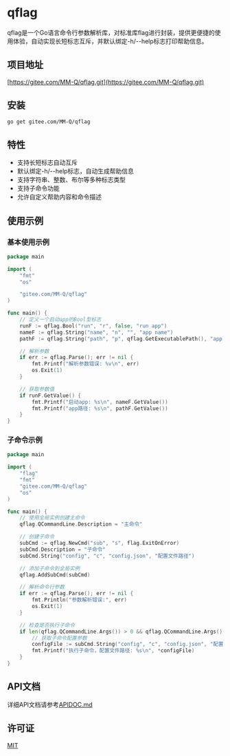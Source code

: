 # qflag

qflag是一个Go语言命令行参数解析库，对标准库flag进行封装，提供更便捷的使用体验，自动实现长短标志互斥，并默认绑定-h/--help标志打印帮助信息。

## 项目地址

[https://gitee.com/MM-Q/qflag.git](https://gitee.com/MM-Q/qflag.git)

## 安装

```bash
go get gitee.com/MM-Q/qflag
```

## 特性

- 支持长短标志自动互斥
- 默认绑定-h/--help标志，自动生成帮助信息
- 支持字符串、整数、布尔等多种标志类型
- 支持子命令功能
- 允许自定义帮助内容和命令描述

## 使用示例
### 基本使用示例

```go
package main

import (
	"fmt"
	"os"

	"gitee.com/MM-Q/qflag"
)

func main() {
	// 定义一个启动app的Bool型标志
	runF := qflag.Bool("run", "r", false, "run app")
	nameF := qflag.String("name", "n", "", "app name")
	pathF := qflag.String("path", "p", qflag.GetExecutablePath(), "app path")

	// 解析参数
	if err := qflag.Parse(); err != nil {
		fmt.Printf("解析参数错误: %v\n", err)
		os.Exit(1)
	}

	// 获取参数值
	if runF.GetValue() {
		fmt.Printf("启动app: %s\n", nameF.GetValue())
		fmt.Printf("app路径: %s\n", pathF.GetValue())
	}
}

```

### 子命令示例

```go
package main

import (
	"flag"
	"fmt"
	"gitee.com/MM-Q/qflag"
	"os"
)

func main() {
	// 使用全局实例创建主命令
	qflag.QCommandLine.Description = "主命令"

	// 创建子命令
	subCmd := qflag.NewCmd("sub", "s", flag.ExitOnError)
	subCmd.Description = "子命令"
	subCmd.String("config", "c", "config.json", "配置文件路径")

	// 添加子命令到全局实例
	qflag.AddSubCmd(subCmd)

	// 解析命令行参数
	if err := qflag.Parse(); err != nil {
		fmt.Println("参数解析错误:", err)
		os.Exit(1)
	}

	// 检查是否执行子命令
	if len(qflag.QCommandLine.Args()) > 0 && qflag.QCommandLine.Args()[0] == "sub" {
		// 获取子命令配置参数
		configFile := subCmd.String("config", "c", "config.json", "配置文件路径")
		fmt.Printf("执行子命令，配置文件路径: %s\n", *configFile)
	}
}
```





## API文档

详细API文档请参考[APIDOC.md](APIDOC.md)

## 许可证

[MIT](LICENSE)